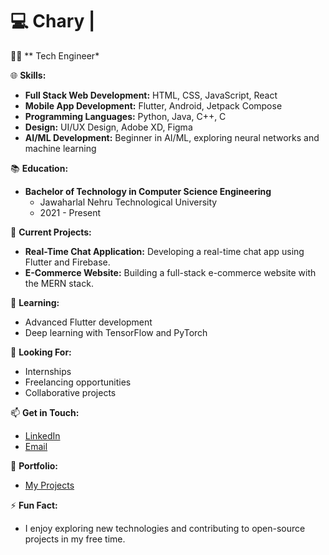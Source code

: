 # 💻 Chary | 

👨‍🎓 ** Tech Engineer*

🌐 **Skills:**
- **Full Stack Web Development:** HTML, CSS, JavaScript, React
- **Mobile App Development:** Flutter, Android, Jetpack Compose 
- **Programming Languages:** Python, Java, C++, C
- **Design:** UI/UX Design, Adobe XD, Figma
- **AI/ML Development:** Beginner in AI/ML, exploring neural networks and machine learning

📚 **Education:**
- **Bachelor of Technology in Computer Science Engineering**
  - Jawaharlal Nehru Technological University
  - 2021 - Present

🔭 **Current Projects:**
- **Real-Time Chat Application:** Developing a real-time chat app using Flutter and Firebase.
- **E-Commerce Website:** Building a full-stack e-commerce website with the MERN stack.

🌱 **Learning:**
- Advanced Flutter development
- Deep learning with TensorFlow and PyTorch

💼 **Looking For:**
- Internships
- Freelancing opportunities
- Collaborative projects

📫 **Get in Touch:**
- [LinkedIn](https://www.linkedin.com/in/veera93/)
- [Email](pardhuchary09@gmail.com)

🎨 **Portfolio:**
- [My Projects]()

⚡ **Fun Fact:**
- I enjoy exploring new technologies and contributing to open-source projects in my free time.
